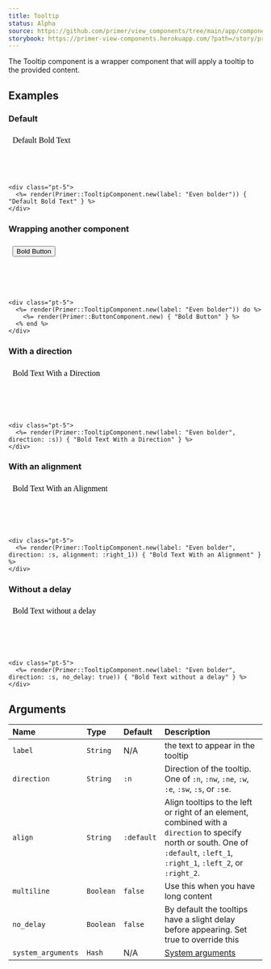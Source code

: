 ```yaml
---
title: Tooltip
status: Alpha
source: https://github.com/primer/view_components/tree/main/app/components/primer/tooltip_component.rb
storybook: https://primer-view-components.herokuapp.com/?path=/story/primer-tooltip-component
---
```


<!-- Warning: AUTO-GENERATED file, do not edit. Add code comments to your Ruby instead <3 -->

The Tooltip component is a wrapper component that will apply a tooltip to the provided content.

## Examples

### Default

<iframe style="width: 100%; border: 0px; height: 89px;" srcdoc="<html class='Box height-full p-3'><head><link href='https://unpkg.com/@primer/css/dist/primer.css' rel='stylesheet'></head><body><div class='pt-5'>  <span aria-label='Even bolder' class='tooltipped tooltipped-n '>Default Bold Text</span></div></body></html>"></iframe>

```erb
<div class="pt-5">
  <%= render(Primer::TooltipComponent.new(label: "Even bolder")) { "Default Bold Text" } %>
</div>
```

### Wrapping another component

<iframe style="width: 100%; border: 0px; height: 99px;" srcdoc="<html class='Box height-full p-3'><head><link href='https://unpkg.com/@primer/css/dist/primer.css' rel='stylesheet'></head><body><div class='pt-5'>  <span aria-label='Even bolder' class='tooltipped tooltipped-n '>    <button type='button' class='btn '>Bold Button</button></span></div></body></html>"></iframe>

```erb
<div class="pt-5">
  <%= render(Primer::TooltipComponent.new(label: "Even bolder")) do %>
    <%= render(Primer::ButtonComponent.new) { "Bold Button" } %>
  <% end %>
</div>
```

### With a direction

<iframe style="width: 100%; border: 0px; height: 99px;" srcdoc="<html class='Box height-full p-3'><head><link href='https://unpkg.com/@primer/css/dist/primer.css' rel='stylesheet'></head><body><div class='pt-5'>  <span aria-label='Even bolder' class='tooltipped tooltipped-s '>Bold Text With a Direction</span></div></body></html>"></iframe>

```erb
<div class="pt-5">
  <%= render(Primer::TooltipComponent.new(label: "Even bolder", direction: :s)) { "Bold Text With a Direction" } %>
</div>
```

### With an alignment

<iframe style="width: 100%; border: 0px; height: 99px;" srcdoc="<html class='Box height-full p-3'><head><link href='https://unpkg.com/@primer/css/dist/primer.css' rel='stylesheet'></head><body><div class='pt-5'>  <span alignment='right_1' aria-label='Even bolder' class='tooltipped tooltipped-s '>Bold Text With an Alignment</span></div></body></html>"></iframe>

```erb
<div class="pt-5">
  <%= render(Primer::TooltipComponent.new(label: "Even bolder", direction: :s, alignment: :right_1)) { "Bold Text With an Alignment" } %>
</div>
```

### Without a delay

<iframe style="width: 100%; border: 0px; height: 99px;" srcdoc="<html class='Box height-full p-3'><head><link href='https://unpkg.com/@primer/css/dist/primer.css' rel='stylesheet'></head><body><div class='pt-5'>  <span aria-label='Even bolder' class='tooltipped tooltipped-s tooltipped-no-delay '>Bold Text without a delay</span></div></body></html>"></iframe>

```erb
<div class="pt-5">
  <%= render(Primer::TooltipComponent.new(label: "Even bolder", direction: :s, no_delay: true)) { "Bold Text without a delay" } %>
</div>
```

## Arguments

| Name | Type | Default | Description |
| :- | :- | :- | :- |
| `label` | `String` | N/A | the text to appear in the tooltip |
| `direction` | `String` | `:n` | Direction of the tooltip. One of `:n`, `:nw`, `:ne`, `:w`, `:e`, `:sw`, `:s`, or `:se`. |
| `align` | `String` | `:default` | Align tooltips to the left or right of an element, combined with a `direction` to specify north or south. One of `:default`, `:left_1`, `:right_1`, `:left_2`, or `:right_2`. |
| `multiline` | `Boolean` | `false` | Use this when you have long content |
| `no_delay` | `Boolean` | `false` | By default the tooltips have a slight delay before appearing. Set true to override this |
| `system_arguments` | `Hash` | N/A | [System arguments](/system-arguments) |
